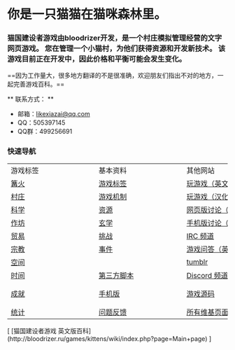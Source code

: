 # 你是一只猫猫在猫咪森林里。
### 猫国建设者游戏由bloodrizer开发，是一个村庄模拟管理经营的文字网页游戏。 您在管理一个小猫村，为他们获得资源和开发新技术。 该游戏目前正在开发中，因此价格和平衡可能会发生变化。

==因为工作量大，很多地方翻译的不是很准确，欢迎朋友们指出不对的地方，一起完善游戏百科。==

** 联系方式： **
* 邮箱：likexiazai@qq.com
* QQ：505397145
* QQ群：499256691

### 快速导航

<table class="wikitable">
	<tbody>
		<tr>
			<td class="em">
				<span style="display:block;width:185px">
							游戏标签
				</span>
			</td>
			<td class="em">
				<span style="display:block;width:185px">
							基本资料
				</span>
			</td>
			<td class="em">
				<span style="display:block;width:185px">
							其他网站
				</span>
			</td>
			<td class="em">
				<span style="display:block;width:185px">
							多语言
				</span>
			</td>
		</tr>
		<tr>
			<td>
				<a href="?file=001-猫咪百科/01-建筑物/01-食物生产">
							篝火
				</a>
			</td>
			<td>
				<a href="?file=002-常用资料/003-游戏标签">
							游戏标签
				</a>
			</td>
			<td>
				<a href="http://bloodrizer.ru/games/kittens/">玩游戏（英文原版）</a>
			</td>
			<td>
				<a href="?file=006-各国语言包/01-英语">
							英语
				</a>
			</td>
		</tr>
		<tr>
			<td>
			<a href="?file=001-猫咪百科/02-村庄">
						村庄
			</a>
			</td>
			<td>
				<a href="?file=002-常用资料/001-游戏机制">
							游戏机制
				</a>
			</td>
			<td>
				<a href="http://likexia.gitee.io/cat-zh/">玩游戏（汉化版）</a>
			</td>
			<td>
				<a href="http://bloodrizer.ru/games/kittens/wiki/index.php?page=locale-ru">
							俄语
				</a>
			</td>
		</tr>
		<tr>
			<td>
			<a href="?file=001-猫咪百科/03-科技">
						科学
			</a>
			</td>
			<td>
				<a href="?file=003-资源大全/005-资源介绍">
							资源
				</a>
			</td>
			<td>
				<a href="https://www.reddit.com/r/kittensgame/">网页版讨论（Reddit）</a>
			</td>
			<td>
				<a href="http://bloodrizer.ru/games/kittens/wiki/index.php?page=locale-ko">
							韩语
				</a>
			</td>
		</tr>
		<tr>
			<td>
			<a href="?file=001-猫咪百科/04-作坊/01-升级">
						作坊
			</a>
			</td>
			<td>
				<a href="?file=001-猫咪百科/03-科技/02-玄学#玄学">
							玄学
				</a>
			</td>
			<td>
			<a href="https://www.reddit.com/r/kgmobile/">手机版讨论（Reddit）</a>
			</td>
			<td>
				<a href="http://bloodrizer.ru/games/kittens/wiki/index.php?page=locale-no">
							挪威
				</a>
			</td>
		</tr>
		<tr>
			<td>
			<a href="?file=001-猫咪百科/05-贸易">
						贸易
			</a>
			</td>
			<td>
				<a href="?file=002-常用资料/007-挑战模式">
							挑战
				</a>
			</td>
			<td>
			<a href="http://irc.lc/irc.canternet.org/kittensgame/Kitten@@@@" class="external">
						IRC 频道
			</a>
			</td>
			<td>
				<a href="http://bloodrizer.ru/games/kittens/wiki/index.php?page=Deutsch">
							德语
				</a>
			</td>
		</tr>
		<tr>
			<td>
			<a href="?file=001-猫咪百科/06-宗教/001-庙塔">
						宗教
			</a>
			</td>
			<td>
				<a href="?file=002-常用资料/006-事件介绍">
							事件
				</a>
			</td>
			<td>
			<a href="http://gaming.stackexchange.com/tags/kittens-game" class="external">
						游戏问答（英文）
			</a>
			</td>
			<td>
				<a href="http://bloodrizer.ru/games/kittens/wiki/index.php?page=locale-fr">
							法国
				</a>
			</td>
		</tr>
		<tr>
			<td>
			<a href="?file=001-猫咪百科/07-空间/01-地面控制">
						空间
			</a>
			</td>
			<td>
			</td>
			<td>
			<a href="http://kittensgame.tumblr.com/" class="external">
						tumblr
			</a>
			</td>
			<td>
				<a href="http://bloodrizer.ru/games/kittens/wiki/index.php?page=locale-br">
							巴西葡萄牙语
				</a>
			</td>
		</tr>
		<tr>
			<td>
			<a href="?file=001-猫咪百科/08-时间">
						时间
			</a>
			</td>
			<td>
				<a href="?file=004-第三方工具/01-第三方工具">
							第三方脚本
				</a>
			</td>
			<td>
			<a href="https://discord.gg/2arBf9K">Discord 频道
			</td>
			<td>
				<a href="http://bloodrizer.ru/games/kittens/wiki/index.php?page=locale-es">
							西班牙语
				</a>
			</td>
		</tr>
		<tr>
			<td>
			<a href="?file=001-猫咪百科/09-成就">
						成就
			</a>
			</td>
			<td>
				<a href="?file=002-常用资料/002-手机版">
							手机版
				</a>
			</td>
			<td>
				<a href="http://bitbucket.org/bloodrizer/kitten-game" class="external">
							游戏源码
				</a>
			</td>
			<td>
			[简体中文](?file=006-各国语言包/02-简体中文)
			</td>
		</tr>
		<tr>
			<td>
			<a href="?file=001-猫咪百科/10-统计">
						统计
			</a>
			</td>
			<td>
				<a href="?file=002-常用资料/004-错误反馈">
							问题反馈
				</a>
			</td>
			<td>
				<a href="http://bloodrizer.ru/games/kittens/wiki/index.php?action=search&amp;query="
				class="external">
							所有维基页面
				</a>
			</td>
			<td>
				<a href="http://bloodrizer.ru/games/kittens/wiki/index.php?page=locales">
							全部语言
				</a>
			</td>
		</tr>
	</tbody>
</table>
[ [猫国建设者游戏 英文版百科](http://bloodrizer.ru/games/kittens/wiki/index.php?page=Main+page) ]
